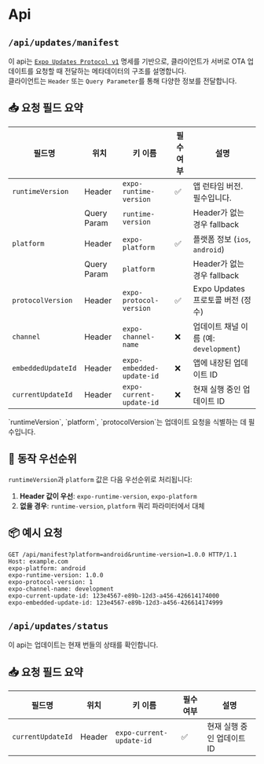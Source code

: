 # Api

## `/api/updates/manifest`

이 api는 [`Expo Updates Protocol v1`](https://docs.expo.dev/technical-specs/expo-updates-1/) 명세를 기반으로, 클라이언트가 서버로 OTA 업데이트를 요청할 때 전달하는 메타데이터의 구조를 설명합니다.  
클라이언트는 `Header` 또는 `Query Parameter`를 통해 다양한 정보를 전달합니다.

## 📥 요청 필드 요약

| 필드명              | 위치            | 키 이름                        | 필수 여부 | 설명 |
|---------------------|------------------|-------------------------------|-----------|------|
| `runtimeVersion`     | Header           | `expo-runtime-version`         | ✅         | 앱 런타임 버전. 필수입니다. |
|                     | Query Param      | `runtime-version`              |           | Header가 없는 경우 fallback |
| `platform`           | Header           | `expo-platform`                | ✅         | 플랫폼 정보 (`ios`, `android`) |
|                     | Query Param      | `platform`                     |           | Header가 없는 경우 fallback |
| `protocolVersion`    | Header           | `expo-protocol-version`        | ✅         | Expo Updates 프로토콜 버전 (정수) |
| `channel`            | Header           | `expo-channel-name`            | ❌         | 업데이트 채널 이름 (예: `development`) |
| `embeddedUpdateId`   | Header           | `expo-embedded-update-id`      | ❌         | 앱에 내장된 업데이트 ID |
| `currentUpdateId`    | Header           | `expo-current-update-id`       | ❌         | 현재 실행 중인 업데이트 ID |

<Callout type="info">
  `runtimeVersion`, `platform`, `protocolVersion`는 업데이트 요청을 식별하는 데 필수입니다.
</Callout>

## 🧪 동작 우선순위

`runtimeVersion`과 `platform` 값은 다음 우선순위로 처리됩니다:

1. **Header 값이 우선**: `expo-runtime-version`, `expo-platform`
2. **없을 경우**: `runtime-version`, `platform` 쿼리 파라미터에서 대체

## 📦 예시 요청

```http
GET /api/manifest?platform=android&runtime-version=1.0.0 HTTP/1.1
Host: example.com
expo-platform: android
expo-runtime-version: 1.0.0
expo-protocol-version: 1
expo-channel-name: development
expo-current-update-id: 123e4567-e89b-12d3-a456-426614174000
expo-embedded-update-id: 123e4567-e89b-12d3-a456-426614174999
```

## `/api/updates/status`

이 api는 업데이트는 현재 번들의 상태를 확인합니다. 

## 📥 요청 필드 요약

| 필드명              | 위치            | 키 이름                        | 필수 여부 | 설명 |
|---------------------|------------------|-------------------------------|-----------|------|
| `currentUpdateId`    | Header           | `expo-current-update-id`       | ✅         | 현재 실행 중인 업데이트 ID |
